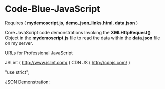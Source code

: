 Code-Blue-JavaScript
====================
Requires ( <b>mydemoscript.js</b>, <b>demo_json_links.html</b>, <b>data.json</b> )

Core JavaScript code demonstrations
Invoking the <b>XMLHttpRequest()</b> Object in the 
<b>mydemoscript.js</b> file to read the data within 
the <b>data.json</b> file on my server.


URLs for Professional JavaScript
  
  JSLint ( http://www.jslint.com/ )
  CDN JS ( http://cdnjs.com/      )
  
  "use strict";

JSON Demonstration: 


